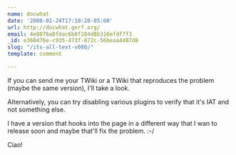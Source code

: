 ```yaml
---
name: docwhat
date: '2008-01-24T17:10:20-05:00'
url: http://docwhat.gerf.org/
email: 4e8076a0fdac6b8f284d8b316efdf7f3
_id: e360476e-c935-473f-872c-56beaa4487d8
slug: "/its-all-text-v080/"
template: comment

---
```


If you can send me your TWiki or a TWiki that reproduces the problem (maybe the same version), I'll take a look.

Alternatively, you can try disabling various plugins to verify that it's IAT and not something else.

I have a version that hooks into the page in a different way that I wan to release soon and maybe that'll fix the problem. :-/

Ciao!
